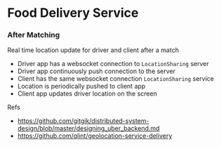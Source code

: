 # Food Delivery Service


###  After Matching

Real time location update for driver and client after a match
- Driver app has a websocket connection to `LocationSharing` server
- Driver app continuously push connection to the server
- Client has the same websocket connection `LocationSharing` service
- Location is periodically pushed to client app
- Client app updates driver location on the screen


Refs
- https://github.com/gitgik/distributed-system-design/blob/master/designing_uber_backend.md
- https://github.com/qlint/geolocation-service-delivery